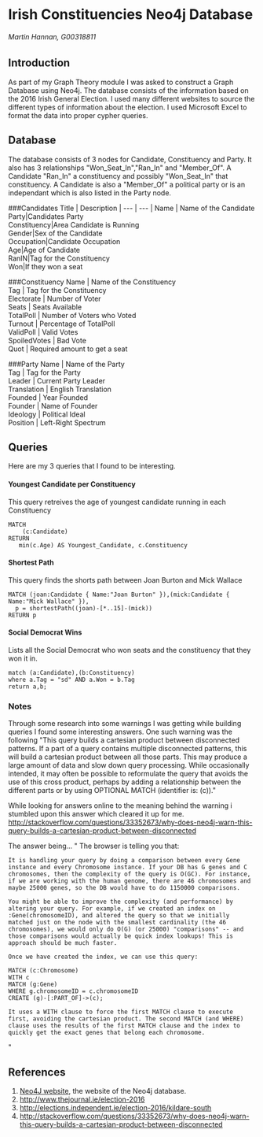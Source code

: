 # Irish Constituencies Neo4j Database
###### Martin Hannan, G00318811

## Introduction
As part of my Graph Theory module I was asked to construct a Graph Database using Neo4j. The database consists of the information based on the 2016 Irish General Election. I used many different websites to source the different types of information about the election. I used Microsoft Excel to format the data into proper cypher queries. 

## Database
The database consists of 3 nodes for Candidate, Constituency and Party. It also has 3 relationships "Won_Seat_In","Ran_In" and "Member_Of". A Candidate "Ran_In" a constituency and possibly "Won_Seat_In" that constituency. A Candidate is also a "Member_Of" a political party or is an independant which is also listed in the Party node.

###Candidates
Title | Description
| --- | --- |
 Name   |   Name of the Candidate     
 Party|Candidates Party          
 Constituency|Area Candidate is Running  
 Gender|Sex of the Candidate      
 Occupation|Candidate Occupation      
 Age|Age of Candidate          
 RanIN|Tag for the Constituency  
 Won|If they won a seat        

###Constituency
 Name         | Name of the Constituency  	
 Tag          | Tag for the Constituency  	
 Electorate   | Number of Voter	   	
 Seats        | Seats Available           	
 TotalPoll    | Number of Voters who Voted	
 Turnout      | Percentage of TotalPoll   	
 ValidPoll    | Valid Votes		   	
 SpoiledVotes | Bad Vote	           	
 Quot	       | Required amount to get a seat  

###Party
 Name         | Name of the Party  	
 Tag          | Tag for the Party  	
 Leader       | Current Party Leader	
 Translation  | English Translation    
 Founded      | Year Founded		
 Founder      | Name of Founder  	
 Ideology     | Political Ideal  	
 Position     | Left-Right Spectrum	




## Queries
Here are my 3 queries that I found to be interesting.

#### Youngest Candidate per Constituency
This query retreives the age of youngest candidate running in each Constituency
```cypher
MATCH 
    (c:Candidate)
RETURN 
   min(c.Age) AS Youngest_Candidate, c.Constituency
```

#### Shortest Path
This query finds the shorts path between Joan Burton and Mick Wallace
```cypher
MATCH (joan:Candidate { Name:"Joan Burton" }),(mick:Candidate { Name:"Mick Wallace" }),
  p = shortestPath((joan)-[*..15]-(mick))
RETURN p
```

#### Social Democrat Wins
Lists all the Social Democrat who won seats and the constituency that they won it in.
```cypher
match (a:Candidate),(b:Constituency)
where a.Tag = "sd" AND a.Won = b.Tag
return a,b;
```
### Notes
Through some research into some warnings I was getting while building queries I found some interesting answers.
One such warning was the following
"This query builds a cartesian product between disconnected patterns. If a part of a query contains multiple disconnected patterns, this will build a cartesian product between all those parts. This may produce a large amount of data and slow down query processing. While occasionally intended, it may often be possible to reformulate the query that avoids the use of this cross product, perhaps by adding a relationship between the different parts or by using OPTIONAL MATCH (identifier is: (c))."

While looking for answers online to the meaning behind the warning  i stumbled upon this answer which cleared it up for me.
http://stackoverflow.com/questions/33352673/why-does-neo4j-warn-this-query-builds-a-cartesian-product-between-disconnected

The answer being...
" 
The browser is telling you that:

    It is handling your query by doing a comparison between every Gene instance and every Chromosome instance. If your DB has G genes and C chromosomes, then the complexity of the query is O(GC). For instance, if we are working with the human genome, there are 46 chromosomes and maybe 25000 genes, so the DB would have to do 1150000 comparisons.

    You might be able to improve the complexity (and performance) by altering your query. For example, if we created an index on :Gene(chromosomeID), and altered the query so that we initially matched just on the node with the smallest cardinality (the 46 chromosomes), we would only do O(G) (or 25000) "comparisons" -- and those comparisons would actually be quick index lookups! This is approach should be much faster.

    Once we have created the index, we can use this query:

    MATCH (c:Chromosome)
    WITH c
    MATCH (g:Gene) 
    WHERE g.chromosomeID = c.chromosomeID
    CREATE (g)-[:PART_OF]->(c);

    It uses a WITH clause to force the first MATCH clause to execute first, avoiding the cartesian product. The second MATCH (and WHERE) clause uses the results of the first MATCH clause and the index to quickly get the exact genes that belong each chromosome.
"
## References
1. [Neo4J website](http://neo4j.com/), the website of the Neo4j database.
2. http://www.thejournal.ie/election-2016
2. http://elections.independent.ie/election-2016/kildare-south
2. http://stackoverflow.com/questions/33352673/why-does-neo4j-warn-this-query-builds-a-cartesian-product-between-disconnected
